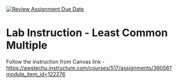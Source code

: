 [![Review Assignment Due Date](https://classroom.github.com/assets/deadline-readme-button-24ddc0f5d75046c5622901739e7c5dd533143b0c8e959d652212380cedb1ea36.svg)](https://classroom.github.com/a/FRBaoNBU)
# Lab Instruction - Least Common Multiple

Follow the instruction from Canvas link - https://awstechu.instructure.com/courses/517/assignments/36056?module_item_id=122276

